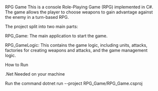 RPG Game
This is a console Role-Playing Game (RPG) implemented in C#. The game allows the player to choose weapons to gain advantage against the enemy in a turn-based RPG.

The project split into two main parts:

RPG_Game: The main application to start the game.

RPG_GameLogic: This contains the game logic, including units, attacks, factories for creating weapons and attacks, and the game management logic.

How to Run

.Net Needed on your machine

Run the command
dotnet run --project RPG_Game/RPG_Game.csproj
